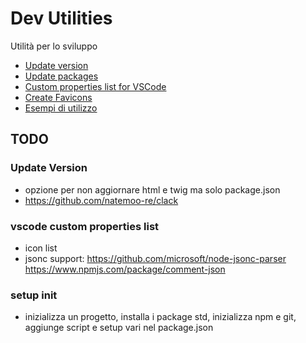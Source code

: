 # Dev Utilities

Utilità per lo sviluppo


* [Update version](docs/update-version.md)
* [Update packages](docs/update-packages.md)
* [Custom properties list for VSCode](docs/custom-properties-list.md)
* [Create Favicons](docs/create-favicons.md)
* [Esempi di utilizzo](docs/esempi-utilizzo.md)


## TODO

### Update Version
* opzione per non aggiornare html e twig ma solo package.json
* https://github.com/natemoo-re/clack

### vscode custom properties list
* icon list
* jsonc support: https://github.com/microsoft/node-jsonc-parser https://www.npmjs.com/package/comment-json

### setup init
* inizializza un progetto, installa i package std, inizializza npm e git, aggiunge script e setup vari nel package.json
